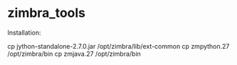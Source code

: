 # zimbra_tools

Installation:

cp jython-standalone-2.7.0.jar /opt/zimbra/lib/ext-common
cp zmpython.27 /opt/zimbra/bin
cp zmjava.27  /opt/zimbra/bin
